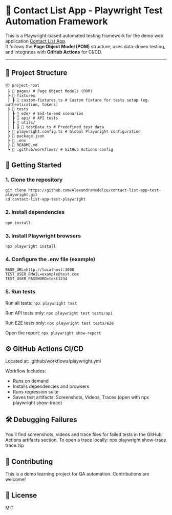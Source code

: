 # 🧪 Contact List App - Playwright Test Automation Framework

This is a Playwright-based automated testing framework for the demo web application [Contact List App](https://thinking-tester-contact-list.herokuapp.com/).  
It follows the **Page Object Model (POM)** structure, uses data-driven testing, and integrates with **GitHub Actions** for CI/CD.

---

## 📁 Project Structure

```plaintext
📦 project-root
 ┣ 📂 pages/ # Page Object Models (POM)
 ┣ 📂 fixtures
 ┃ ┣ 📄 custom-fixtures.ts # Custom fixture for tests setup (eg. authentication, tokens)
 ┣ 📂 tests
 ┃ ┣ 📄 e2e/ # End-to-end scenarios
 ┃ ┣ 📄 api/ # API tests
 ┃ ┣ 📄 utils/
 ┃ ┃ ┣ 📄 testData.ts # Predefined test data
 ┣ 📄 playwright.config.ts # Global Playwright configuration
 ┣ 📄 package.json
 ┣ 📄 .env
 ┣ 📄 README.md
 ┗ 📄 .github/workflows/ # GitHub Actions config
```

## 🚀 Getting Started

### 1. Clone the repository
```git clone https://github.com/AlexandraNedelcu/contact-list-app-test-playwright.git``` </br>
```cd contact-list-app-test-playwright```

### 2. Install dependencies </br>
```npm install```

### 3. Install Playwright browsers </br>
```npx playwright install```

### 4. Configure the .env file (example) </br>
```
BASE_URL=http://localhost:3000
TEST_USER_EMAIL=example@test.com
TEST_USER_PASSWORD=test1234
```

### 5. Run tests
Run all tests:
```npx playwright test```

Run API tests only:
```npx playwright test tests/api```

Run E2E tests only:
```npx playwright test tests/e2e```

Open the report:
```npx playwright show-report```

## ⚙️ GitHub Actions CI/CD
Located at: .github/workflows/playwright.yml

Workflow Includes:
- Runs on demand
- Installs dependencies and browsers
- Runs regression suite
- Saves test artifacts: Screenshots, Videos, Traces (open with npx playwright show-trace)

## 🛠 Debugging Failures
You’ll find screenshots, videos and trace files for failed tests in the GitHub Actions artifacts section. To open a trace locally:
npx playwright show-trace trace.zip

## 🤝 Contributing
This is a demo learning project for QA automation. Contributions are welcome!

## 📜 License
MIT
